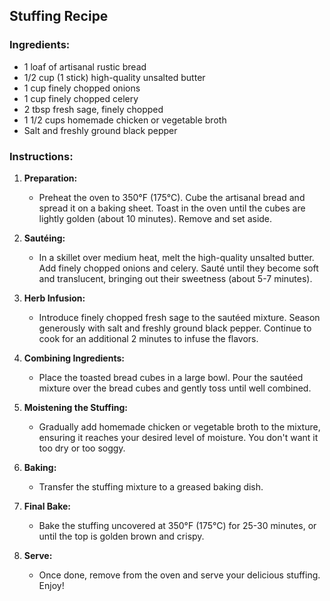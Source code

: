 ## Stuffing Recipe

### Ingredients:

- 1 loaf of artisanal rustic bread
- 1/2 cup (1 stick) high-quality unsalted butter
- 1 cup finely chopped onions
- 1 cup finely chopped celery
- 2 tbsp fresh sage, finely chopped
- 1 1/2 cups homemade chicken or vegetable broth
- Salt and freshly ground black pepper

### Instructions:

1. **Preparation:**
   - Preheat the oven to 350°F (175°C). Cube the artisanal bread and spread it on a baking sheet. Toast in the oven until the cubes are lightly golden (about 10 minutes). Remove and set aside.

2. **Sautéing:**
   - In a skillet over medium heat, melt the high-quality unsalted butter. Add finely chopped onions and celery. Sauté until they become soft and translucent, bringing out their sweetness (about 5-7 minutes).

3. **Herb Infusion:**
   - Introduce finely chopped fresh sage to the sautéed mixture. Season generously with salt and freshly ground black pepper. Continue to cook for an additional 2 minutes to infuse the flavors.

4. **Combining Ingredients:**
   - Place the toasted bread cubes in a large bowl. Pour the sautéed mixture over the bread cubes and gently toss until well combined.

5. **Moistening the Stuffing:**
   - Gradually add homemade chicken or vegetable broth to the mixture, ensuring it reaches your desired level of moisture. You don't want it too dry or too soggy.

6. **Baking:**
   - Transfer the stuffing mixture to a greased baking dish.

7. **Final Bake:**
   - Bake the stuffing uncovered at 350°F (175°C) for 25-30 minutes, or until the top is golden brown and crispy.

8. **Serve:**
   - Once done, remove from the oven and serve your delicious stuffing. Enjoy!
